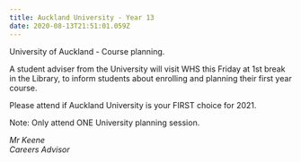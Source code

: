 ```yaml
---
title: Auckland University - Year 13
date: 2020-08-13T21:51:01.059Z
---
```

University of Auckland - Course planning.  

A student adviser from the University will visit WHS this Friday at 1st break in the Library, to inform students about enrolling and planning their first year course. 

Please attend if Auckland University is your FIRST choice for 2021. 

Note: Only attend ONE University planning session.

_Mr Keene  
Careers Advisor_
